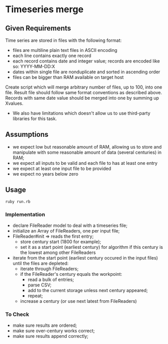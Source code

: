 # Timeseries merge

## Given Requirements

Time series are stored in files with the following format:
- files are multiline plain text files in ASCII encoding
- each line contains exactly one record
- each record contains date and integer value; records are encoded like so: YYYY-­MM-­DD:X
- dates within single file are non­duplicate and sorted in ascending order
- files can be bigger than RAM available on target host

Create script which will merge arbitrary number of files, up to 100, into one file. Result file should follow same format
conventions as described above. Records with same date value should be merged into one by summing up Xvalues.

* We also have limitations which doesn't allow us to use third-party libraries for this task.

## Assumptions

- we expect low but reasonable amount of RAM, allowing us to store and manipulate with some reasonable amount of data (several centuries) in RAM;
- we expect all inputs to be valid and each file to has at least one entry
- we expect at least one input file to be provided
- we expect no years below zero

## Usage

```
ruby run.rb
```


### Implementation

- declare FileReader model to deal with a timeseries file;
- initialize an Array of FileReaders, one per input file;
- FileReader#init => reads the first entry; 
  - store century start (1800 for example);
  - set it as a start point (earliest century) for algorithm if this century is the lowest among other FileReaders
- iterate from the start point (earliest century occured in the input files) until the files are depleted:
  - iterate through FileReaders;
  - if the FileReader's century equals the workpoint:
    - read a bulk of entries;
    - parse CSV;
    - add to the current storage unless next century appeared;
    - repeat;
  - increase a century (or use next latest from FileReaders) 

### To Check
- make sure results are ordered;
- make sure over-century works correct;
- make sure results append correctly;
